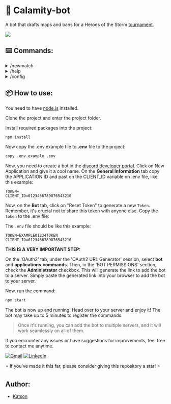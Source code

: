 # 🤖 Calamity-bot
A bot that drafts maps and bans for a Heroes of the Storm [tournament](https://www.calamitygaming.com.br/heroes-of-the-storm). 

![](https://github.com/katson1/calamity-bot/blob/master/utils/assets/preview.gif)

## ⌨️ Commands:

<details>
  <summary> /newmatch </summary>
  
  - Create a new match registration (bans, fist picks and map).
  
    * options:

        > The sequence in which teams are selected only impact the game when is selected a bo7 system, the team_1 will recieve the advantage setted on /config command.
        
        - system - Select a match system ex.: (Bo3, Bo5).
        - team1 - Select the first team role from discord server.
        - team2 - Select the second team role from discord server.
        
</details>

<details>
  <summary> /help </summary>
  
  - Display the commands descriptions.
</details>

<details>
  <summary> /config </summary>
  
  - This command allows you to configure or retrieve settings for the bot.

    To view the current settings, select the setting you wish to inspect, and leave the `value` option blank.

    **Map setting instruction:**
    To set map preferences, use the setting command followed by the desired maps enclosed in spaces. For example: Sky Alterac Cursed. Each map should be listed separately. Note that maps must be specified by a single name.
    
    **Roles setting instruction:**
    To set admin roles, use the setting command followed by the desired roles enclosed in spaces. For example: admin adm staff. Note that roles must be specified by a single name. (The role named 'adm' serves as the bot's default setting).
    
    **Bo7 setting instruction:**
    Modify the format of the Bo7 system for tournaments. If your tournament utilizes the Upper Finals configuration, you can adjust the advantage given to the winning team.
    
    Using the setting Bo7 command, you can specify:
    
      - **map:** Automatically sets the toss coin winner to team_1.
      - **game:** Sets the first game win to team_1.
      - **none:** Remove bo7 configuration.
</details>

## 📦 How to use:
You need to have [node.js](https://nodejs.org/en) installed.

Clone the project and enter the project folder.

Install required packages into the project:
  ```bash
npm install
  ```

Now copy the .env.example file to **.env** file to the project:
  ```.bash
copy .env.example .env
  ```

Now, you need to create a bot in the [discord developer portal](https://discord.com/developers/applications).
Click on New Application and give it a cool name.
On the **General Information** tab copy the APPLICATION ID and past on the CLIENT_ID variable on .env file, like this example: 

  ```.env
TOKEN=
CLIENT_ID=0123456789876543210
  ```

Now, on the **Bot** tab, click on "Reset Token" to generate a new `Token`. Remember, it's crucial not to share this token with anyone else.
Copy the `token` to the .env file:

The `.env` file should be like this example:
  ```.env
TOKEN=EXAMPLE01234TOKEN
CLIENT_ID=0123456789876543210
  ```

**THIS IS A VERY IMPORTANT STEP:**

On the 'OAuth2' tab, under the 'OAuth2 URL Generator' session, select **bot** and **applications.commands**. Then, in the 'BOT PERMISSIONS' section, check the **Administrator** checkbox. This will generate the link to add the bot to a server. Simply paste the generated link into your browser to add the bot to your server.

Now, run the command:
   ```js
npm start
  ```

The bot is now up and running! Head over to your server and enjoy it!
The bot may take up to 5 minutes to register the commands.

> Once it's running, you can add the bot to multiple servers, and it will work seamlessly on all of them.

If you encounter any issues or have suggestions for improvements, feel free to contact me anytime.

[<img src="https://img.shields.io/badge/-Gmail-FF0000?style=flat-square&labelColor=FF0000&logo=gmail&logoColor=white&link=" alt="Gmail"/></a>](mailto:katson.alves@ccc.ufcg.edu.br)
[<img src="https://img.shields.io/badge/-Linkedin-0e76a8?style=flat-square&logo=Linkedin&logoColor=white&link=" alt="LinkedIn"/></a>](https://www.linkedin.com/in/katsonmatheus/)

⭐ If you've made it this far, please consider giving this repository a star! ⭐

## Author:
- [Katson](https://github.com/katson1)
